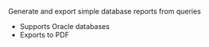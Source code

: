 Generate and export simple database reports from queries
- Supports Oracle databases
- Exports to PDF

